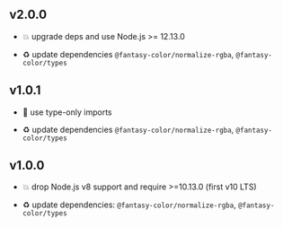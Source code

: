 ## v2.0.0

* 💥 upgrade deps and use Node.js >= 12.13.0

* ♻️ update dependencies `@fantasy-color/normalize-rgba`, `@fantasy-color/types`

## v1.0.1

* 🐞 use type-only imports

* ♻️ update dependencies `@fantasy-color/normalize-rgba`, `@fantasy-color/types`

## v1.0.0

* 💥 drop Node.js v8 support and require >=10.13.0 (first v10 LTS)

* ♻️ update dependencies: `@fantasy-color/normalize-rgba`, `@fantasy-color/types`
